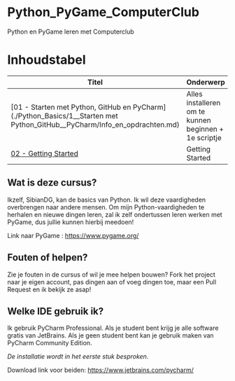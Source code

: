 # Python_PyGame_ComputerClub
Python en PyGame leren met Computerclub

# Inhoudstabel

| Titel | Onderwerp |
| ----- | ---- |
| [01 - Starten met Python, GitHub en PyCharm](./Python_Basics/1__Starten met Python_GitHub__PyCharm/Info_en_opdrachten.md) | Alles installeren om te kunnen beginnen + 1e scriptje |
| [02 - Getting Started](./README.md) | Getting Started |

## Wat is deze cursus?
Ikzelf, SibianDG, kan de basics van Python.
Ik wil deze vaardigheden overbrengen naar andere mensen.
Om mijn Python-vaardigheden te herhalen en nieuwe dingen leren, zal ik zelf ondertussen leren werken met PyGame, dus jullie kunnen hierbij meedoen!

Link naar PyGame : https://www.pygame.org/

## Fouten of helpen?
Zie je fouten in de cursus of wil je mee helpen bouwen? Fork het project naar je eigen account, pas dingen aan of voeg dingen toe, maar een Pull Request en ik bekijk ze asap!

## Welke IDE gebruik ik?
Ik gebruik PyCharm Professional. Als je student bent krijg je alle software gratis van JetBrains.
Als je geen student bent kan je gebruik maken van PyCharm Community Edition.

*De installatie wordt in het eerste stuk besproken.*

Download link voor beiden: https://www.jetbrains.com/pycharm/